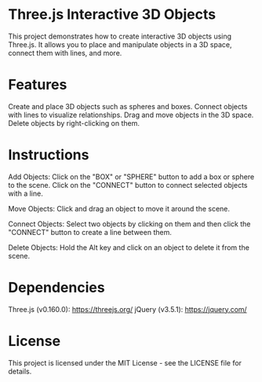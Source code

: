 # Three.js Interactive 3D Objects
This project demonstrates how to create interactive 3D objects using Three.js. It allows you to place and manipulate objects in a 3D space, connect them with lines, and more.

# Features
Create and place 3D objects such as spheres and boxes.
Connect objects with lines to visualize relationships.
Drag and move objects in the 3D space.
Delete objects by right-clicking on them.

# Instructions
Add Objects: Click on the "BOX" or "SPHERE" button to add a box or sphere to the scene. Click on the "CONNECT" button to connect selected objects with a line.

Move Objects: Click and drag an object to move it around the scene.

Connect Objects: Select two objects by clicking on them and then click the "CONNECT" button to create a line between them.

Delete Objects: Hold the Alt key and click on an object to delete it from the scene.

# Dependencies
Three.js (v0.160.0): https://threejs.org/
jQuery (v3.5.1): https://jquery.com/

# License
This project is licensed under the MIT License - see the LICENSE file for details.
